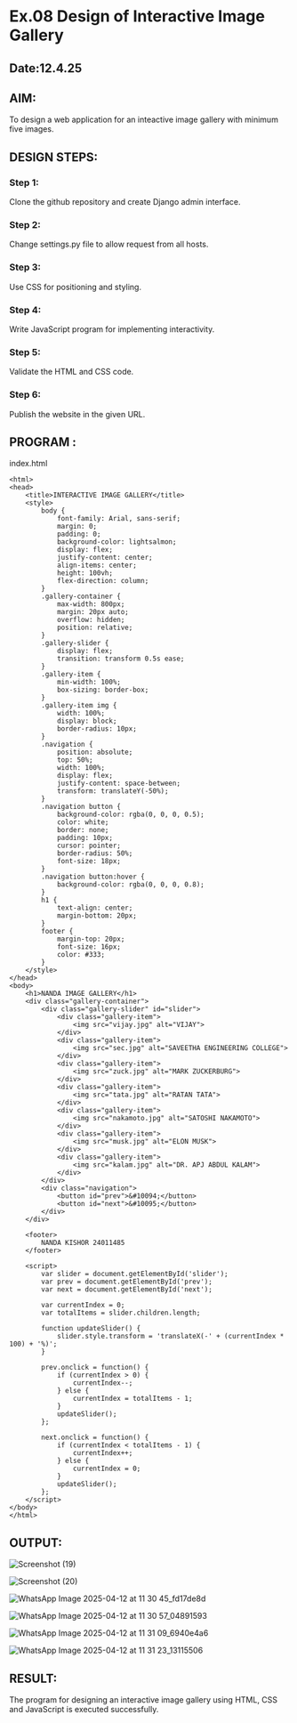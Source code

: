 # Ex.08 Design of Interactive Image Gallery
## Date:12.4.25

## AIM:
To design a web application for an inteactive image gallery with minimum five images.

## DESIGN STEPS:

### Step 1:
Clone the github repository and create Django admin interface.

### Step 2:
Change settings.py file to allow request from all hosts.

### Step 3:
Use CSS for positioning and styling.

### Step 4:
Write JavaScript program for implementing interactivity.

### Step 5:
Validate the HTML and CSS code.

### Step 6:
Publish the website in the given URL.

## PROGRAM :
index.html
```
<html>
<head>
    <title>INTERACTIVE IMAGE GALLERY</title>
    <style>
        body {
            font-family: Arial, sans-serif;
            margin: 0;
            padding: 0;
            background-color: lightsalmon;
            display: flex;
            justify-content: center;
            align-items: center;
            height: 100vh;
            flex-direction: column;
        }
        .gallery-container {
            max-width: 800px;
            margin: 20px auto;
            overflow: hidden;
            position: relative;
        }
        .gallery-slider {
            display: flex;
            transition: transform 0.5s ease;
        }
        .gallery-item {
            min-width: 100%;
            box-sizing: border-box;
        }
        .gallery-item img {
            width: 100%;
            display: block;
            border-radius: 10px;
        }
        .navigation {
            position: absolute;
            top: 50%;
            width: 100%;
            display: flex;
            justify-content: space-between;
            transform: translateY(-50%);
        }
        .navigation button {
            background-color: rgba(0, 0, 0, 0.5);
            color: white;
            border: none;
            padding: 10px;
            cursor: pointer;
            border-radius: 50%;
            font-size: 18px;
        }
        .navigation button:hover {
            background-color: rgba(0, 0, 0, 0.8);
        }
        h1 {
            text-align: center;
            margin-bottom: 20px;
        }
        footer {
            margin-top: 20px;
            font-size: 16px;
            color: #333;
        }
    </style>
</head>
<body>
    <h1>NANDA IMAGE GALLERY</h1>
    <div class="gallery-container">
        <div class="gallery-slider" id="slider">
            <div class="gallery-item">
                <img src="vijay.jpg" alt="VIJAY">
            </div>
            <div class="gallery-item">
                <img src="sec.jpg" alt="SAVEETHA ENGINEERING COLLEGE">
            </div>
            <div class="gallery-item">
                <img src="zuck.jpg" alt="MARK ZUCKERBURG">
            </div>
            <div class="gallery-item">
                <img src="tata.jpg" alt="RATAN TATA">
            </div>
            <div class="gallery-item">
                <img src="nakamoto.jpg" alt="SATOSHI NAKAMOTO">
            </div>
            <div class="gallery-item">
                <img src="musk.jpg" alt="ELON MUSK">
            </div>
            <div class="gallery-item">
                <img src="kalam.jpg" alt="DR. APJ ABDUL KALAM">
            </div>
        </div>
        <div class="navigation">
            <button id="prev">&#10094;</button>
            <button id="next">&#10095;</button>
        </div>
    </div>

    <footer>
        NANDA KISHOR 24011485
    </footer>

    <script>
        var slider = document.getElementById('slider');
        var prev = document.getElementById('prev');
        var next = document.getElementById('next');

        var currentIndex = 0;
        var totalItems = slider.children.length;

        function updateSlider() {
            slider.style.transform = 'translateX(-' + (currentIndex * 100) + '%)';
        }

        prev.onclick = function() {
            if (currentIndex > 0) {
                currentIndex--;
            } else {
                currentIndex = totalItems - 1;
            }
            updateSlider();
        };

        next.onclick = function() {
            if (currentIndex < totalItems - 1) {
                currentIndex++;
            } else {
                currentIndex = 0;
            }
            updateSlider();
        };
    </script>
</body>
</html>
```

## OUTPUT:

![Screenshot (19)](https://github.com/user-attachments/assets/b1b2c866-9c4a-4553-823c-fd1d25833c7a)


![Screenshot (20)](https://github.com/user-attachments/assets/5c61883a-af36-4077-829e-bde7c2433af3)


![WhatsApp Image 2025-04-12 at 11 30 45_fd17de8d](https://github.com/user-attachments/assets/6126a4d1-d2e7-4bc2-aaa2-661cac4581a0)


![WhatsApp Image 2025-04-12 at 11 30 57_04891593](https://github.com/user-attachments/assets/6170ae63-9e11-43ec-aebe-8447dd0fefaa)


![WhatsApp Image 2025-04-12 at 11 31 09_6940e4a6](https://github.com/user-attachments/assets/0233d14e-bbab-49aa-83ec-66bbe2b5329c)


![WhatsApp Image 2025-04-12 at 11 31 23_13115506](https://github.com/user-attachments/assets/91b310ee-0a8d-4e25-9dbc-2a732456a2d9)

## RESULT:

The program for designing an interactive image gallery using HTML, CSS and JavaScript is executed successfully.
